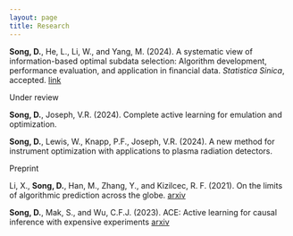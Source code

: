 ```yaml
---
layout: page
title: Research
---
```


**Song, D.**, He, L., Li, W., and Yang, M. (2024). A systematic view of information-based optimal subdata selection: Algorithm development, performance evaluation, and application in financial data. *Statistica Sinica*, accepted. [link](https://www3.stat.sinica.edu.tw/preprint/SS-2022-0019_Preprint.pdf)

Under review

**Song, D.**, Joseph, V.R. (2024). Complete active learning for emulation and optimization.

**Song, D.**, Lewis, W., Knapp, P.F., Joseph, V.R. (2024). A new method for instrument optimization with applications to plasma radiation detectors.

Preprint

Li, X., **Song, D.**, Han, M., Zhang, Y., and Kizilcec, R. F. (2021). On the limits of algorithmic prediction across the globe. [arxiv](https://arxiv.org/abs/2103.15212)

**Song, D.**, Mak, S., and Wu, C.F.J. (2023). ACE: Active learning for causal inference with expensive experiments [arxiv](https://arxiv.org/abs/2306.07480)
